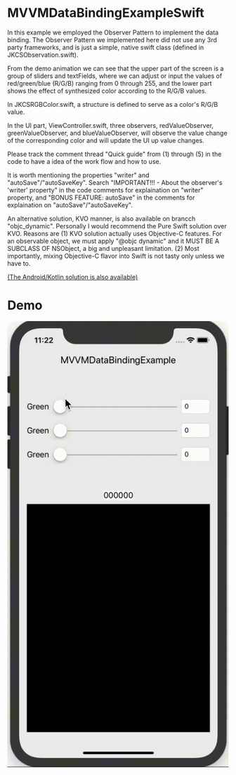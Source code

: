 # MVVMDataBindingExampleSwift

In this example we employed the Observer Pattern to implement the data binding. The Observer Pattern we implemented here did not use any 3rd party frameworks, and is just a simple, native swift class (defined in JKCSObservation.swift).

From the demo animation we can see that the upper part of the screen is a group of sliders and textFields, where we can adjust or input the values of red/green/blue (R/G/B) ranging from 0 through 255, and the lower part shows the effect of synthesized color according to the R/G/B values.

In JKCSRGBColor.swift, a structure is defined to serve as a color's R/G/B value.

In the UI part, ViewController.swift, three observers, redValueObserver, greenValueObserver, and blueValueObserver, will observe the value change of the corresponding color and will update the UI up value changes.

Please track the comment thread "Quick guide" from (1) through (5) in the code to have a idea of the work flow and how to use.

It is worth mentioning the properties "writer" and "autoSave"/"autoSaveKey". Search "IMPORTANT!!! - About the observer's 'writer' property" in the code comments for explaination on "writer" property, and "BONUS FEATURE: autoSave" in the comments for explaination on "autoSave"/"autoSaveKey".

An alternative solution, KVO manner, is also available on brancch "objc_dynamic". Personally I would recommend the Pure Swift solution over KVO. Reasons are
(1) KVO solution actually uses Objective-C features. For an observable object, we must apply "@objc dynamic" and it MUST BE A SUBCLASS OF NSObject, a big and unpleasant limitation.
(2) Most importantly, mixing Objective-C flavor into Swift is not tasty only unless we have to.

[(The Android/Kotlin solution is also available)](https://github.com/zjkuang/MVVMDataBindingExampleKotlin)

# Demo
![](https://github.com/zjkuang/MVVMDataBindingExampleSwift/blob/master/MVVMDataBindingSwift.gif)
